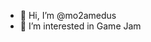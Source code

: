 - 👋 Hi, I’m @mo2amedus
- 👀 I’m interested in Game Jam

<!---
mo2amedus/mo2amedus is a ✨ special ✨ repository because its `README.md` (this file) appears on your GitHub profile.
You can click the Preview link to take a look at your changes.
--->
